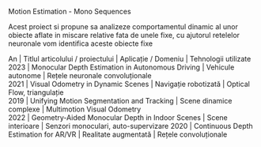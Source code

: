 Motion Estimation - Mono Sequences

Acest proiect si propune sa analizeze comportamentul dinamic al unor obiecte aflate in miscare relative fata de unele fixe, cu ajutorul retelelor neuronale vom identifica aceste obiecte fixe


 An   | Titlul articolului / proiectului                    | Aplicație / Domeniu       | Tehnologii utilizate                
 2023 | Monocular Depth Estimation in Autonomous Driving    | Vehicule autonome          | Rețele neuronale convoluționale     
 2021 | Visual Odometry in Dynamic Scenes                   | Navigație robotizată       | Optical Flow, triangulație        
 2019 | Unifying Motion Segmentation and Tracking           | Scene dinamice complexe    | Multimotion Visual Odometry         
 2022 | Geometry-Aided Monocular Depth in Indoor Scenes     | Scene interioare           | Senzori monoculari, auto-supervizare
 2020 | Continuous Depth Estimation for AR/VR               | Realitate augmentată       | Rețele convoluționale             
